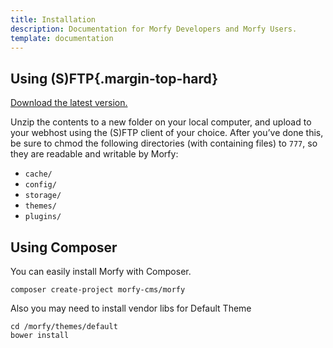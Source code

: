 ```yaml
---
title: Installation
description: Documentation for Morfy Developers and Morfy Users.
template: documentation
---
```


## Using (S)FTP{.margin-top-hard}

[Download the latest version.](http://morfy.org/download)  

Unzip the contents to a new folder on your local computer, and upload to your webhost using the (S)FTP client of your choice. After you’ve done this, be sure to chmod the following directories (with containing files) to `777`, so they are readable and writable by Morfy:  
* `cache/`
* `config/`
* `storage/`
* `themes/`
* `plugins/`

## Using Composer

You can easily install Morfy with Composer.

```
composer create-project morfy-cms/morfy
```

Also you may need to install vendor libs for Default Theme
```
cd /morfy/themes/default  
bower install
```
